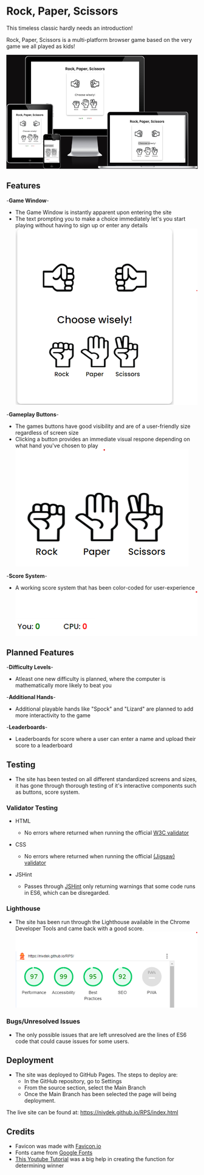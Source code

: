 # Rock, Paper, Scissors

This timeless classic hardly needs an introduction!

Rock, Paper, Scissors is a multi-platform browser game based on the
very game we all played as kids!

![Responsice Mockup](/assets/images/rps-readme1.png)

## Features

-__Game Window__-

- The Game Window is instantly apparent upon entering the site
- The text prompting you to make a choice immediately let's you start playing without having to sign up or enter any details
![Game Window](/assets/images/rps-readme2.png)
  
-__Gameplay Buttons__-

- The games buttons have good visibility and are of a user-friendly size regardless of screen size
- Clicking a button provides an immediate visual respone depending on what hand you've chosen to play
![Buttons](/assets/images/rps-readme3.png)

-__Score System__-

- A working score system that has been color-coded for user-experience
![Score](/assets/images/rps-readme4.png)

## Planned Features

-__Difficulty Levels__-

- Atleast one new difficulty is planned, where the computer is mathematically more likely to beat you
  
-__Additional Hands__-

- Additional playable hands like "Spock" and "Lizard" are planned to add more interactivity to the game

-__Leaderboards__-

- Leaderboards for score where a user can enter a name and upload their score to a leaderboard

## Testing

- The site has been tested on all different standardized screens and sizes, it has gone through thorough testing of it's interactive components such as buttons, score system.
  
### Validator Testing

- HTML
  - No errors where returned when running the official [W3C validator](https://validator.w3.org/nu/?doc=https%3A%2F%2Fcode-institute-org.github.io%2Flove-running-2.0%2Findex.html)

- CSS
  - No errors where returned when running the official [(Jigsaw) validator](https://jigsaw.w3.org/css-validator/validator?uri=https%3A%2F%2Fvalidator.w3.org%2Fnu%2F%3Fdoc%3Dhttps%253A%252F%252Fcode-institute-org.github.io%252Flove-running-2.0%252Findex.html&profile=css3svg&usermedium=all&warning=1&vextwarning=&lang=en#css)

- JSHint
  - Passes through [JSHint](https://jshint.com/) only returning warnings that some code runs in ES6, which can be disregarded.

### Lighthouse

- The site has been run through the Lighthouse available in the Chrome Developer Tools and came back with a good score.
  ![Lighthouse](/assets/images/lighthouse-rps.png)

### Bugs/Unresolved Issues

- The only possible issues that are left unresolved are the lines of ES6 code that could cause issues for some users.

## Deployment

- The site was deployed to GitHub Pages. The steps to deploy are:
  - In the GitHub repository, go to Settings
  - From the source section, select the Main Branch
  - Once the Main Branch has been selected the page will being deployment.

The live site can be found at: <https://nivdek.github.io/RPS/index.html>

## Credits

- Favicon was made with [Favicon.io](https://favicon.io/)
- Fonts came from [Google Fonts](https://fonts.google.com/)
-  [This Youtube Tutorial](https://www.youtube.com/watch?v=n1_vHArDBRA&ab_channel=BroCode) was a big help in creating the function for determining winner
